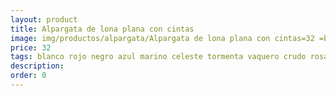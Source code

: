 ```yaml
---
layout: product
title: Alpargata de lona plana con cintas
image: img/productos/alpargata/Alpargata de lona plana con cintas=32 =blanco rojo negro azul marino celeste tormenta vaquero crudo rosa beige gaimo.webp
price: 32 
tags: blanco rojo negro azul marino celeste tormenta vaquero crudo rosa beige gaimo
description: 
order: 0
---
```

